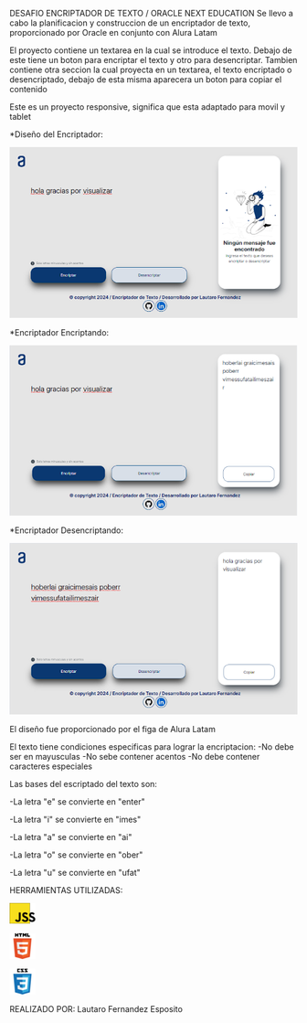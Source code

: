 DESAFIO ENCRIPTADOR DE TEXTO / ORACLE NEXT EDUCATION
Se llevo a cabo la planificacion y construccion de un encriptador de texto, proporcionado por Oracle en conjunto con Alura Latam

El proyecto contiene un textarea en la cual se introduce el texto. Debajo de este tiene un boton para encriptar el texto y otro para desencriptar. Tambien contiene otra seccion la cual proyecta en un textarea, el texto encriptado o desencriptado, debajo de esta misma aparecera un boton para copiar el contenido

Este es un proyecto responsive, significa que esta adaptado para movil y tablet

*Diseño del Encriptador:

![Encriptador](./assets/encriptador-preview.png)

*Encriptador Encriptando:

![Encriptador](./assets/encriptador-encriptado.png)

*Encriptador Desencriptando:

![Encriptador](./assets/encriptador-desencriptado.png)

El diseño fue proporcionado por el figa de Alura Latam

El texto tiene condiciones especificas para lograr la encriptacion:
-No debe ser en mayusculas
-No sebe contener acentos
-No debe contener caracteres especiales

Las bases del escriptado del texto son:

-La letra "e" se convierte en "enter"

-La letra "i" se convierte en "imes"

-La letra "a" se convierte en "ai"

-La letra "o" se convierte en "ober"

-La letra "u" se convierte en "ufat"


HERRAMIENTAS UTILIZADAS:

![imagen](./assets/jss-logo.png)

![imagen](./assets/html5-logo.png)

![imagen](./assets/css-logo.png)

REALIZADO POR:
Lautaro Fernandez Esposito
